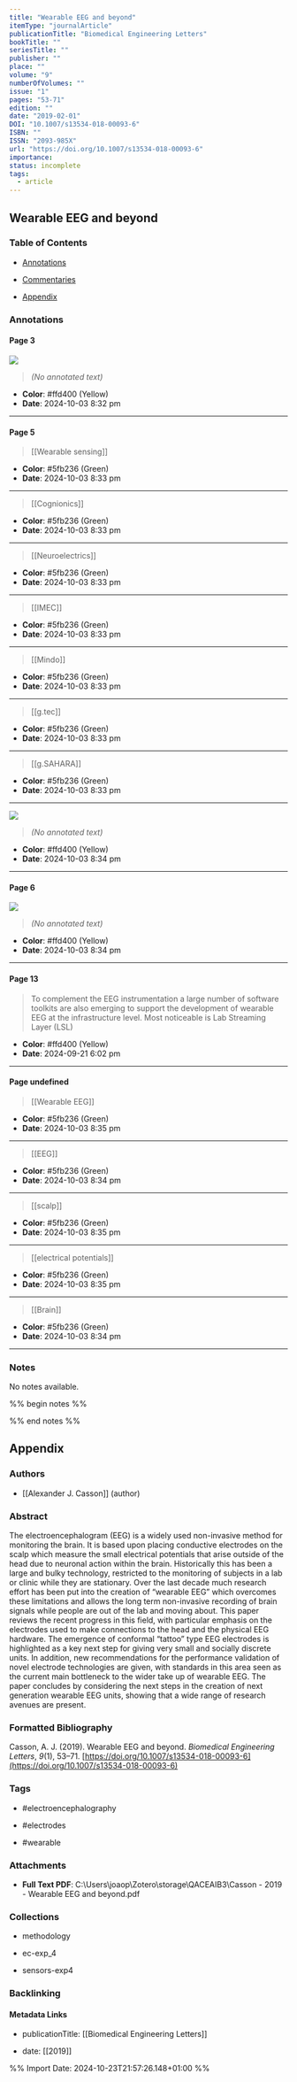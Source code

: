 ```yaml
---
title: "Wearable EEG and beyond"
itemType: "journalArticle"
publicationTitle: "Biomedical Engineering Letters"
bookTitle: ""
seriesTitle: ""
publisher: ""
place: ""
volume: "9"
numberOfVolumes: ""
issue: "1"
pages: "53-71"
edition: ""
date: "2019-02-01"
DOI: "10.1007/s13534-018-00093-6"
ISBN: ""
ISSN: "2093-985X"
url: "https://doi.org/10.1007/s13534-018-00093-6"
importance: 
status: incomplete
tags:
  - article
---
```


## Wearable EEG and beyond

### Table of Contents

- [Annotations](#annotations)

+ [Commentaries](#commentaries)

- [Appendix](#appendix)

### Annotations




#### Page 3




![](<0 - Supplementary/images/cassonWearableEEG2019.md/image-3-x35-y573.png>)



> *(No annotated text)*




- **Color**: #ffd400 (Yellow)
- **Date**: 2024-10-03 8:32 pm

---



#### Page 5








> [[Wearable sensing]]





- **Color**: #5fb236 (Green)
- **Date**: 2024-10-03 8:33 pm

---








> [[Cognionics]]





- **Color**: #5fb236 (Green)
- **Date**: 2024-10-03 8:33 pm

---








> [[Neuroelectrics]]





- **Color**: #5fb236 (Green)
- **Date**: 2024-10-03 8:33 pm

---








> [[IMEC]]





- **Color**: #5fb236 (Green)
- **Date**: 2024-10-03 8:33 pm

---








> [[Mindo]]





- **Color**: #5fb236 (Green)
- **Date**: 2024-10-03 8:33 pm

---








> [[g.tec]]





- **Color**: #5fb236 (Green)
- **Date**: 2024-10-03 8:33 pm

---








> [[g.SAHARA]]





- **Color**: #5fb236 (Green)
- **Date**: 2024-10-03 8:33 pm

---




![](<0 - Supplementary/images/cassonWearableEEG2019.md/image-5-x25-y110.png>)



> *(No annotated text)*




- **Color**: #ffd400 (Yellow)
- **Date**: 2024-10-03 8:34 pm

---



#### Page 6




![](<0 - Supplementary/images/cassonWearableEEG2019.md/image-6-x26-y62.png>)



> *(No annotated text)*




- **Color**: #ffd400 (Yellow)
- **Date**: 2024-10-03 8:34 pm

---



#### Page 13







> To complement the EEG instrumentation a large number of software toolkits are also emerging to support the development of wearable EEG at the infrastructure level. Most noticeable is Lab Streaming Layer (LSL)





- **Color**: #ffd400 (Yellow)
- **Date**: 2024-09-21 6:02 pm

---



#### Page undefined








> [[Wearable EEG]]





- **Color**: #5fb236 (Green)
- **Date**: 2024-10-03 8:35 pm

---








> [[EEG]]





- **Color**: #5fb236 (Green)
- **Date**: 2024-10-03 8:34 pm

---








> [[scalp]]





- **Color**: #5fb236 (Green)
- **Date**: 2024-10-03 8:35 pm

---








> [[electrical potentials]]





- **Color**: #5fb236 (Green)
- **Date**: 2024-10-03 8:35 pm

---








> [[Brain]]





- **Color**: #5fb236 (Green)
- **Date**: 2024-10-03 8:34 pm

---





### Notes


No notes available.


%% begin notes %%

<!-- Write your personal notes here -->

%% end notes %%

## Appendix

### Authors


- [[Alexander J. Casson]] (author)



### Abstract

The electroencephalogram (EEG) is a widely used non-invasive method for monitoring the brain. It is based upon placing conductive electrodes on the scalp which measure the small electrical potentials that arise outside of the head due to neuronal action within the brain. Historically this has been a large and bulky technology, restricted to the monitoring of subjects in a lab or clinic while they are stationary. Over the last decade much research effort has been put into the creation of “wearable EEG” which overcomes these limitations and allows the long term non-invasive recording of brain signals while people are out of the lab and moving about. This paper reviews the recent progress in this field, with particular emphasis on the electrodes used to make connections to the head and the physical EEG hardware. The emergence of conformal “tattoo” type EEG electrodes is highlighted as a key next step for giving very small and socially discrete units. In addition, new recommendations for the performance validation of novel electrode technologies are given, with standards in this area seen as the current main bottleneck to the wider take up of wearable EEG. The paper concludes by considering the next steps in the creation of next generation wearable EEG units, showing that a wide range of research avenues are present.


### Formatted Bibliography

Casson, A. J. (2019). Wearable EEG and beyond. _Biomedical Engineering Letters_, _9_(1), 53–71. [https://doi.org/10.1007/s13534-018-00093-6](https://doi.org/10.1007/s13534-018-00093-6)


### Tags


- #electroencephalography

- #electrodes

- #wearable




### Attachments


- **Full Text PDF**: C:\Users\joaop\Zotero\storage\QACEAIB3\Casson - 2019 - Wearable EEG and beyond.pdf




### Collections


- methodology

- ec-exp_4

- sensors-exp4





### Backlinking


#### Metadata Links


- publicationTitle: [[Biomedical Engineering Letters]]




- date: [[2019]]






%% Import Date: 2024-10-23T21:57:26.148+01:00 %%
